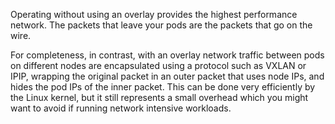 Operating without using an overlay provides the highest performance network. The packets that leave your pods are the packets that go on the wire.

For completeness, in contrast, with an overlay network traffic between pods on different nodes are encapsulated using a protocol such as VXLAN or IPIP, wrapping the original packet in an outer packet that uses node IPs, and hides the pod IPs of the inner packet. This can be done very efficiently by the Linux kernel, but it still represents a small overhead which you might want to avoid if running network intensive workloads.
